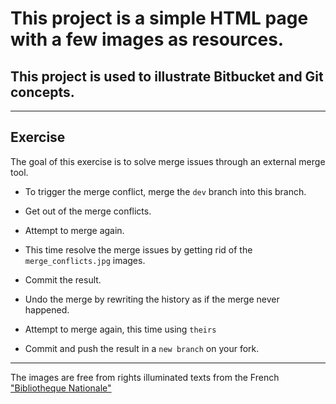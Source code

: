 # This project is a simple HTML page with a few images as resources.

## This project is used to illustrate Bitbucket and Git concepts.

***

## Exercise

The goal of this exercise is to solve merge issues through an external merge tool.


* To trigger the merge conflict, merge the `dev` branch into this branch.


* Get out of the merge conflicts.


* Attempt to merge again.


* This time resolve the merge issues by getting rid of the `merge_conflicts.jpg` images.


* Commit the result.


* Undo the merge by rewriting the history as if the merge never happened.


* Attempt to merge again, this time using `theirs`


* Commit and push the result in a `new branch` on your fork.


***

The images are free from rights illuminated texts from the French ["Bibliotheque Nationale"](http://www.enluminures.culture.fr/documentation/enlumine/fr/visites.htm) 